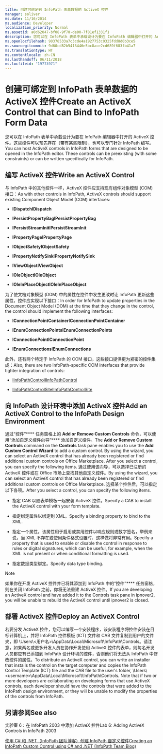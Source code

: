```yaml
---
title: 创建可绑定到 InfoPath 表单数据的 ActiveX 控件
manager: soliver
ms.date: 11/16/2014
ms.audience: Developer
localization_priority: Normal
ms.assetid: a0d62047-bf08-9f70-de00-7f81ef1331f1
description: 您可以在 InfoPath 表单中承载设计为要在 InfoPath 编辑器中打开的 ActiveX 控件。这些控件可以预先存在（带有某些限制），也可以专门针对 InfoPath 编写。
ms.openlocfilehash: 90378533a7c3cde4a1927753c0325fdd8d0b3ce5
ms.sourcegitcommit: 9d60cd82b5413446e5bc8ace2cd689f683fb41a7
ms.translationtype: HT
ms.contentlocale: zh-CN
ms.lasthandoff: 06/11/2018
ms.locfileid: "19773971"
---
```

# <a name="create-an-activex-control-that-can-bind-to-infopath-form-data"></a><span data-ttu-id="58372-104">创建可绑定到 InfoPath 表单数据的 ActiveX 控件</span><span class="sxs-lookup"><span data-stu-id="58372-104">Create an ActiveX Control that can Bind to InfoPath Form Data</span></span>

<span data-ttu-id="58372-p102">您可以在 InfoPath 表单中承载设计为要在 InfoPath 编辑器中打开的 ActiveX 控件。这些控件可以预先存在（带有某些限制），也可以专门针对 InfoPath 编写。</span><span class="sxs-lookup"><span data-stu-id="58372-p102">You can host ActiveX controls in InfoPath forms that are designed to be opened in the InfoPath editor. These controls can be preexisting (with some constraints) or can be written specifically for InfoPath.</span></span>
  
## <a name="write-an-activex-control"></a><span data-ttu-id="58372-107">编写 ActiveX 控件</span><span class="sxs-lookup"><span data-stu-id="58372-107">Write an ActiveX Control</span></span>

<span data-ttu-id="58372-108">与 InfoPath 中的其他控件一样，ActiveX 控件应支持现有组件对象模型 (COM) 接口：</span><span class="sxs-lookup"><span data-stu-id="58372-108">As with other controls in InfoPath, ActiveX controls should support existing Component Object Model (COM) interfaces:</span></span>
  
- <span data-ttu-id="58372-109">**IDispatch**</span><span class="sxs-lookup"><span data-stu-id="58372-109">**IDispatch**</span></span>
    
- <span data-ttu-id="58372-110">**IPersistPropertyBag**</span><span class="sxs-lookup"><span data-stu-id="58372-110">**IPersistPropertyBag**</span></span>
    
- <span data-ttu-id="58372-111">**IPersistStreamInit**</span><span class="sxs-lookup"><span data-stu-id="58372-111">**IPersistStreamInit**</span></span>
    
- <span data-ttu-id="58372-112">**IPropertyPage**</span><span class="sxs-lookup"><span data-stu-id="58372-112">**IPropertyPage**</span></span>
    
- <span data-ttu-id="58372-113">**IObjectSafety**</span><span class="sxs-lookup"><span data-stu-id="58372-113">**IObjectSafety**</span></span>
    
- <span data-ttu-id="58372-114">**IPropertyNotifySink**</span><span class="sxs-lookup"><span data-stu-id="58372-114">**IPropertyNotifySink**</span></span>
    
- <span data-ttu-id="58372-115">**IViewObject**</span><span class="sxs-lookup"><span data-stu-id="58372-115">**IViewObject**</span></span>
    
- <span data-ttu-id="58372-116">**IOleObject**</span><span class="sxs-lookup"><span data-stu-id="58372-116">**IOleObject**</span></span>
    
- <span data-ttu-id="58372-117">**IOleInPlaceObject**</span><span class="sxs-lookup"><span data-stu-id="58372-117">**IOleInPlaceObject**</span></span>
    
<span data-ttu-id="58372-118">为了使文档对象模型 (DOM) 中的属性在控件中发生更改时让 InfoPath 更新这些属性，控件应实现以下接口：</span><span class="sxs-lookup"><span data-stu-id="58372-118">In order for InfoPath to update properties in the Document Object Model (DOM) at the time that they change in the control, the control should implement the following interfaces:</span></span>
  
- <span data-ttu-id="58372-119">**IConnectionPointContainer**</span><span class="sxs-lookup"><span data-stu-id="58372-119">**IConnectionPointContainer**</span></span>
    
- <span data-ttu-id="58372-120">**IEnumConnectionPoints**</span><span class="sxs-lookup"><span data-stu-id="58372-120">**IEnumConnectionPoints**</span></span>
    
- <span data-ttu-id="58372-121">**IConnectionPoint**</span><span class="sxs-lookup"><span data-stu-id="58372-121">**IConnectionPoint**</span></span>
    
- <span data-ttu-id="58372-122">**IEnumConnections**</span><span class="sxs-lookup"><span data-stu-id="58372-122">**IEnumConnections**</span></span>
    
<span data-ttu-id="58372-123">此外，还有两个特定于 InfoPath 的 COM 接口，这些接口提供更为紧密的控件集成：</span><span class="sxs-lookup"><span data-stu-id="58372-123">Also, there are two InfoPath-specific COM interfaces that provide tighter integration of controls:</span></span>
  
- [<span data-ttu-id="58372-124">IInfoPathControl</span><span class="sxs-lookup"><span data-stu-id="58372-124">IInfoPathControl</span></span>](http://msdn.microsoft.com/zh-CN/library/bb264625.aspx)
    
- [<span data-ttu-id="58372-125">IInfoPathControlSite</span><span class="sxs-lookup"><span data-stu-id="58372-125">IInfoPathControlSite</span></span>](http://msdn.microsoft.com/zh-CN/library/bb264627.aspx)
    
## <a name="add-an-activex-control-to-the-infopath-design-environment"></a><span data-ttu-id="58372-126">向 InfoPath 设计环境中添加 ActiveX 控件</span><span class="sxs-lookup"><span data-stu-id="58372-126">Add an ActiveX Control to the InfoPath Design Environment</span></span>

<span data-ttu-id="58372-127">通过“控件”**** 任务窗格上的 **Add or Remove Custom Controls** 命令，可以使用“添加自定义控件向导”**** 添加自定义控件。</span><span class="sxs-lookup"><span data-stu-id="58372-127">The **Add or Remove Custom Controls** command on the **Controls** task pane enables you to use the **Add Custom Control Wizard** to add a custom control. By using the wizard, you can select an ActiveX control that has already been registered or find additional custom controls on Office Marketplace. After you select a control, you can specify the following items.</span></span> <span data-ttu-id="58372-128">通过使用该向导，可以选择已注册的 ActiveX 控件或在 Office 市场上查找其他自定义控件。</span><span class="sxs-lookup"><span data-stu-id="58372-128">By using the wizard, you can select an ActiveX control that has already been registered or find additional custom controls on Office Marketplace.</span></span> <span data-ttu-id="58372-129">选择某个控件后，可以指定以下各项。</span><span class="sxs-lookup"><span data-stu-id="58372-129">After you select a control, you can specify the following items.</span></span> 
  
- <span data-ttu-id="58372-130">指定 CAB 以随表单模板一起安装 ActiveX 控件。</span><span class="sxs-lookup"><span data-stu-id="58372-130">Specify a CAB to install the ActiveX control with your form template.</span></span>
    
- <span data-ttu-id="58372-131">指定绑定属性以绑定到 XML。</span><span class="sxs-lookup"><span data-stu-id="58372-131">Specify a binding property to bind to the XML.</span></span>
    
- <span data-ttu-id="58372-132">指定一个属性，该属性用于启用或禁用控件以响应规则或数字签名，举例来说，当 XML 不存在或使用条件格式设置时，这样做将非常有用。</span><span class="sxs-lookup"><span data-stu-id="58372-132">Specify a property that is used to enable or disable the control in response to rules or digital signatures, which can be useful, for example, when the XML is not present or when conditional formatting is used.</span></span>
    
- <span data-ttu-id="58372-133">指定数据类型绑定。</span><span class="sxs-lookup"><span data-stu-id="58372-133">Specify data type binding.</span></span>
    
> [!NOTE]
> <span data-ttu-id="58372-134">如果你在开发 ActiveX 控件并已将其添加到 InfoPath 中的“控件”**** 任务窗格，则在关闭 InfoPath 之前，你将无法重建 ActiveX 控件。</span><span class="sxs-lookup"><span data-stu-id="58372-134">If you are developing an ActiveX control and have added it to the Controls task pane in ipnover2, you will be unable to rebuild the ActiveX control until ipnover2 is closed.</span></span> 
  
## <a name="deploy-an-activex-control"></a><span data-ttu-id="58372-135">部署 ActiveX 控件</span><span class="sxs-lookup"><span data-stu-id="58372-135">Deploy an ActiveX Control</span></span>

<span data-ttu-id="58372-p104">若要分发 ActiveX 控件，您可以编写一个安装程序，该安装程序将控件安装在目标计算机上，并将 InfoPath 控件模板 (ICT) 文件和 CAB 文件复制到用户的文件夹，即 \Users\\<用户名\>\AppData\Local\Microsoft\InfoPath\Controls。请注意，如果两名或更多开发人员在协作开发使用 ActiveX 控件的表单，则每名开发人员都应有已添加到 InfoPath 设计环境的控件，否则他们将无法从 InfoPath 中修改控件的属性。</span><span class="sxs-lookup"><span data-stu-id="58372-p104">To distribute an ActiveX control, you can write an installer that installs the control on the target computer and copies the InfoPath Control Template (ICT) file and the CAB file to the user's folder, \Users\\<username\>\AppData\Local\Microsoft\InfoPath\Controls. Note that if two or more developers are collaborating on developing forms that use ActiveX controls, each developer should have the controls that were added to the InfoPath design environment, or they will be unable to modify the properties of the controls from InfoPath.</span></span>
  
## <a name="see-also"></a><span data-ttu-id="58372-138">另请参阅</span><span class="sxs-lookup"><span data-stu-id="58372-138">See also</span></span>



<span data-ttu-id="58372-139">实验室 6：在 InfoPath 2003 中添加 ActiveX 控件</span><span class="sxs-lookup"><span data-stu-id="58372-139">Lab 6: Adding ActiveX Controls in InfoPath 2003</span></span>
  
[<span data-ttu-id="58372-140">使用 C# 和 .NET（InfoPath 团队博客）创建 InfoPath 自定义控件</span><span class="sxs-lookup"><span data-stu-id="58372-140">Creating an InfoPath Custom Control using C# and .NET (InfoPath Team Blog)</span></span>](http://blogs.msdn.com/infopath/archive/2005/04/15/creating-an-infopath-custom-control-using-c-and-net.aspx)

